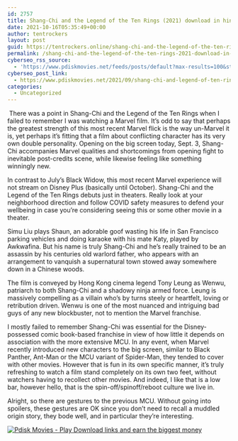 ```yaml
---
id: 2757
title: Shang-Chi and the Legend of the Ten Rings (2021) download in hindi pdisk telegram
date: 2021-10-16T05:35:49+00:00
author: tentrockers
layout: post
guid: https://tentrockers.online/shang-chi-and-the-legend-of-the-ten-rings-2021-download-in-hindi-pdisk-telegram/
permalink: /shang-chi-and-the-legend-of-the-ten-rings-2021-download-in-hindi-pdisk-telegram/
cyberseo_rss_source:
  - 'https://www.pdiskmovies.net/feeds/posts/default?max-results=100&start-index=501'
cyberseo_post_link:
  - https://www.pdiskmovies.net/2021/09/shang-chi-and-legend-of-ten-rings-2021.html
categories:
  - Uncategorized
---
```

&nbsp;<span>There was a point in Shang-Chi and the Legend of the Ten Rings when I failed to remember I was watching a Marvel film. It&#8217;s odd to say that perhaps the greatest strength of this most recent Marvel flick is the way un-Marvel it is, yet perhaps it&#8217;s fitting that a film about conflicting character has its very own double personality. Opening on the big screen today, Sept. 3, Shang-Chi accompanies Marvel qualities and shortcomings from opening fight to inevitable post-credits scene, while likewise feeling like something winningly new. </span>

<span>In contrast to July&#8217;s Black Widow, this most recent Marvel experience will not stream on Disney Plus (basically until October). Shang-Chi and the Legend of the Ten Rings debuts just in theaters. Really look at your neighborhood direction and follow COVID safety measures to defend your wellbeing in case you&#8217;re considering seeing this or some other movie in a theater. </span>

<span>Simu Liu plays Shaun, an adorable goof wasting his life in San Francisco parking vehicles and doing karaoke with his mate Katy, played by Awkwafina. But his name is truly Shang-Chi and he&#8217;s really trained to be an assassin by his centuries old warlord father, who appears with an arrangement to vanquish a supernatural town stowed away somewhere down in a Chinese woods. </span>

<span>The film is conveyed by Hong Kong cinema legend Tony Leung as Wenwu, patriarch to both Shang-Chi and a shadowy ninja armed force. Leung is massively compelling as a villain who&#8217;s by turns steely or heartfelt, loving or retribution driven. Wenwu is one of the most nuanced and intriguing bad guys of any new blockbuster, not to mention the Marvel franchise. </span>

<span>I mostly failed to remember Shang-Chi was essential for the Disney-possessed comic book-based franchise in view of how little it depends on association with the more extensive MCU. In any event, when Marvel recently introduced new characters to the big screen, similar to Black Panther, Ant-Man or the MCU variant of Spider-Man, they tended to cover with other movies. However that is fun in its own specific manner, it&#8217;s truly refreshing to watch a film stand completely on its own two feet, without watchers having to recollect other movies. And indeed, I like that is a low bar, however hello, that is the spin-off/spinoff/reboot culture we live in. </span>

<span>Alright, so there are gestures to the previous MCU. Without going into spoilers, these gestures are OK since you don&#8217;t need to recall a muddled origin story, they bode well, and in particular they&#8217;re interesting.</span>

[![](https://1.bp.blogspot.com/-KJZYdQTn3nw/YS8VdIdXMyI/AAAAAAAAaw4/BR8dsGkpxw0T8C_4G4ALfMA7cP79KN3kwCLcBGAsYHQ/w400-h58/play_download_buttuons-removebg-preview.png "Pdisk Movies - Play Download links and earn the biggest money")](https://subscribetounlocklink1.blogspot.com/2021/10/subscribe-to-unlock-shang-chi-and.html)